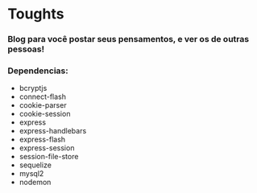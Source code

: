 <h1>Toughts</h1>

<h3>Blog para você postar seus pensamentos, e ver os de outras pessoas!</h3>

<h3>Dependencias:</h3>
<ul>
    <li>bcryptjs</li>
    <li>connect-flash</li>
    <li>cookie-parser</li>
    <li>cookie-session</li>
    <li>express</li>
    <li>express-handlebars</li>
    <li>express-flash</li>
    <li>express-session</li>
    <li>session-file-store</li>
    <li>sequelize</li>
    <li>mysql2</li>
    <li>nodemon</li>
</ul>
